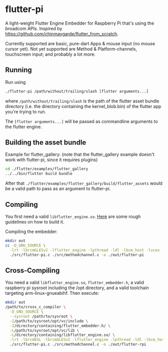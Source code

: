 # flutter-pi
A light-weight Flutter Engine Embedder for Raspberry Pi that's using the broadcom APIs. Inspired by https://github.com/chinmaygarde/flutter_from_scratch.

Currently supported are basic, pure-dart Apps & mouse input (no mouse cursor yet).
Not yet supported are Method & Platform-channels, touchscreen input; and probably a lot more.

## Running
Run using
```bash
./flutter-pi /path/without/trailing/slash [flutter arguments...]
```
where `/path/without/trailing/slash` is the path of the flutter asset bundle directory (i.e. the directory containing the kernel_blob.bin)
of the flutter app you're trying to run.

The `[flutter arguments...]` will be passed as commandline arguments to the flutter engine.

## Building the asset bundle
Example for flutter_gallery: (note that the flutter_gallery example doesn't work with flutter-pi, since it requires plugins)
```bash
cd ./flutter/examples/flutter_gallery
../../bin/flutter build bundle
```
After that `./flutter/examples/flutter_gallery/build/flutter_assets` would be a valid path to pass as an argument to flutter-pi.

## Compiling
You first need a valid `libflutter_engine.so`. [Here](https://medium.com/flutter/flutter-on-raspberry-pi-mostly-from-scratch-2824c5e7dcb1)
are some rough guidelines on how to build it.

Compiling the embedder:
```bash
mkdir out
cc -D_GNU_SOURCE \
  -lrt -lbrcmGLESv2 -lflutter_engine -lpthread -ldl -lbcm_host -lvcos -lvchiq_arm -lm \
  ./src/flutter-pi.c ./src/methodchannel.c -o ./out/flutter-pi
```

## Cross-Compiling
You need a valid `libflutter_engine.so`, `flutter_embedder.h`, a valid raspberry pi sysroot including the /opt directory, and a valid toolchain targeting
arm-linux-gnueabihf. Then execute:
```bash
mkdir out
/path/to/cross_c_compiler \
  -D_GNU_SOURCE \
  --sysroot /path/to/sysroot \
  -I/path/to/sysroot/opt/vc/include \
  -I/directory/containing/flutter_embedder.h/ \
  -L/path/to/sysroot/opt/vc/lib \
  -L/directory/containing/libflutter_engine.so/ \
  -lrt -lbrcmEGL -lbrcmGLESv2 -lflutter_engine -lpthread -ldl -lbcm_host -lvcos -lvchiq_arm -lm \
  ./src/flutter-pi.c ./src/methodchannel.c -o ./out/flutter-rpi
```

